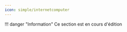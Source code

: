 ```yaml
---
icon: simple/internetcomputer
---
```



!!! danger "Information" 
    Ce section est en cours d'édition